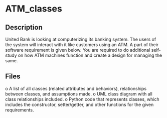 # ATM_classes

## Description
United Bank is looking at computerizing its banking system. The users of the system will interact with it like customers using an ATM. A part of their software requirement is given below. You are required to do additional self-study on how ATM machines function and create a design for managing the same.

## Files 
o	A list of all classes (related attributes and behaviors), relationships between classes, and assumptions made.
o	UML class diagram with all class relationships included.
o	Python code that represents classes, which includes the constructor, setter/getter, and other functions for the given requirements.

